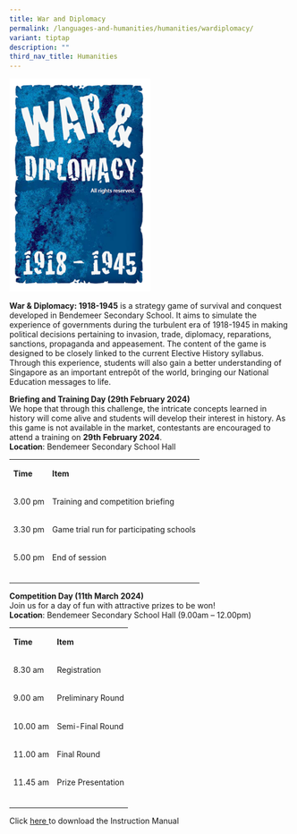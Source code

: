```yaml
---
title: War and Diplomacy
permalink: /languages-and-humanities/humanities/wardiplomacy/
variant: tiptap
description: ""
third_nav_title: Humanities
---
```

<p></p>
<div class="isomer-image-wrapper">
<img style="width: 50%;" height="auto" width="100%" alt="War and Diplomacy 1918 - 1945" src="/images/Departments/WarDiplomacy/WDImage.png">
</div>
<p><strong>War &amp; Diplomacy: 1918-1945</strong> is a strategy game of survival
and conquest developed in Bendemeer Secondary School. It aims to simulate
the experience of governments during the turbulent era of 1918-1945 in
making political decisions pertaining to invasion, trade, diplomacy, reparations,
sanctions, propaganda and appeasement. The content of the game is designed
to be closely linked to the current Elective History syllabus. Through
this experience, students will also gain a better understanding of Singapore
as an important entrepôt of the world, bringing our National Education
messages to life.</p>
<p><strong>Briefing and Training Day (29th February 2024)</strong> 
<br>We hope that through this challenge, the intricate concepts learned in
history will come alive and students will develop their interest in history.
As this game is not available in the market, contestants are encouraged
to attend a training on <strong>29th February 2024</strong>.
<br><strong>Location</strong>: Bendemeer Secondary School Hall</p>
<table>
<tbody>
<tr>
<td rowspan="1" colspan="1">
<p><strong>Time</strong>
</p>
</td>
<td rowspan="1" colspan="1">
<p><strong>Item</strong>
</p>
</td>
</tr>
<tr>
<td rowspan="1" colspan="1">
<p>3.00 pm</p>
</td>
<td rowspan="1" colspan="1">
<p>Training and competition briefing</p>
</td>
</tr>
<tr>
<td rowspan="1" colspan="1">
<p>3.30 pm</p>
</td>
<td rowspan="1" colspan="1">
<p>Game trial run for participating schools</p>
</td>
</tr>
<tr>
<td rowspan="1" colspan="1">
<p>5.00 pm</p>
</td>
<td rowspan="1" colspan="1">
<p>End of session</p>
</td>
</tr>
<tr>
<td rowspan="1" colspan="1">
<p></p>
</td>
<td rowspan="1" colspan="1">
<p></p>
</td>
</tr>
</tbody>
</table>
<p><strong>Competition Day (11th March 2024)</strong> 
<br>Join us for a day of fun with attractive prizes to be won!
<br><strong>Location</strong>: Bendemeer Secondary School Hall (9.00am – 12.00pm)</p>
<table>
<tbody>
<tr>
<td rowspan="1" colspan="1">
<p><strong>Time</strong>
</p>
</td>
<td rowspan="1" colspan="1">
<p><strong>Item</strong>
</p>
</td>
</tr>
<tr>
<td rowspan="1" colspan="1">
<p>8.30 am</p>
</td>
<td rowspan="1" colspan="1">
<p>Registration</p>
</td>
</tr>
<tr>
<td rowspan="1" colspan="1">
<p>9.00 am</p>
</td>
<td rowspan="1" colspan="1">
<p>Preliminary Round</p>
</td>
</tr>
<tr>
<td rowspan="1" colspan="1">
<p>10.00 am</p>
</td>
<td rowspan="1" colspan="1">
<p>Semi-Final Round</p>
</td>
</tr>
<tr>
<td rowspan="1" colspan="1">
<p>11.00 am</p>
</td>
<td rowspan="1" colspan="1">
<p>Final Round</p>
</td>
</tr>
<tr>
<td rowspan="1" colspan="1">
<p>11.45 am</p>
</td>
<td rowspan="1" colspan="1">
<p>Prize Presentation</p>
</td>
</tr>
<tr>
<td rowspan="1" colspan="1">
<p></p>
</td>
<td rowspan="1" colspan="1">
<p></p>
</td>
</tr>
</tbody>
</table>
<p>Click <a href="/files/Departments/WarDiplomacy/wd_im2024.pdf" rel="noopener noreferrer nofollow" target="_blank">here </a>to
download the Instruction Manual</p>
